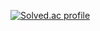 
<!---
Rhode-park/Rhode-park is a ✨ special ✨ repository because its `README.md` (this file) appears on your GitHub profile.
You can click the Preview link to take a look at your changes.
--->


[![Solved.ac
profile](http://mazassumnida.wtf/api/v2/generate_badge?boj=hodoo170227)](https://solved.ac/hodoo170227)

